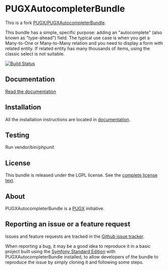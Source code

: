 PUGXAutocompleterBundle
=======================

This is a fork [PUGX/PUGXAutocompleterBundle](https://github.com/PUGX/PUGXAutoCompleterBundle).

This bundle has a simple, specific purpose: adding an "autocomplete" (also known as "type-ahead") field.
The typical use case is when you get a Many-to-One or Many-to-Many relation and you need to display a form with related entity.
If related entity has many thousands of items, using the classic select is not suitable.

[![Build Status](https://secure.travis-ci.org/vctls/PUGXAutoCompleterBundle.svg?branch=master)](http://travis-ci.org/vctls/PUGXAutoCompleterBundle)

Documentation
-------------

[Read the documentation](https://github.com/vctls/PUGXAutoCompleterBundle/tree/master/Resources/doc/index.md)

Installation
------------

All the installation instructions are located in [documentation](https://github.com/vctls/PUGXAutoCompleterBundle/tree/master/Resources/doc/index.md).

Testing
-------
Run vendor/bin/phpunit

License
-------

This bundle is released under the LGPL license. See the [complete license text](https://github.com/vctls/PUGXAutoCompleterBundle/tree/master/Resources/meta/LICENSE).

About
-----

PUGXAutocompleterBundle is a [PUGX](http://pugx.org/) initiative.


Reporting an issue or a feature request
---------------------------------------

Issues and feature requests are tracked in the [Github issue tracker](https://github.com/vctls/PUGXAutoCompleterBundle/issues).

When reporting a bug, it may be a good idea to reproduce it in a basic project
built using the [Symfony Standard Edition](https://github.com/symfony/symfony-standard)
with PUGXAutocompleterBundle installed, to allow developers of the bundle to reproduce the issue by simply cloning it
and following some steps.

